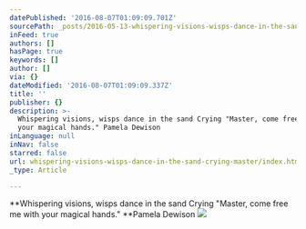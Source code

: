 ```yaml
---
datePublished: '2016-08-07T01:09:09.701Z'
sourcePath: _posts/2016-05-13-whispering-visions-wisps-dance-in-the-sand-crying-master.md
inFeed: true
authors: []
hasPage: true
keywords: []
author: []
via: {}
dateModified: '2016-08-07T01:09:09.337Z'
title: ''
publisher: {}
description: >-
  Whispering visions, wisps dance in the sand Crying "Master, come free me with
  your magical hands." Pamela Dewison
inLanguage: null
inNav: false
starred: false
url: whispering-visions-wisps-dance-in-the-sand-crying-master/index.html
_type: Article

---
```

**Whispering visions, wisps dance in the sand Crying "Master, come free me with your magical hands." **Pamela Dewison
![](https://s3-us-west-2.amazonaws.com/the-grid-img/p/7c9dfec746a4c4ba742b7acf2d17384fb64bc479.jpg)
